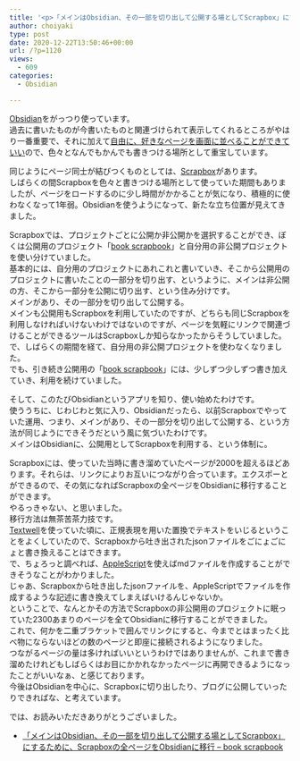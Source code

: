 ```yaml
---
title: '<p>「メインはObsidian、その一部を切り出して公開する場としてScrapbox」にするために、Scrapboxの全ページをObsidianに移行<br />'
author: choiyaki
type: post
date: 2020-12-22T13:50:46+00:00
url: /?p=1120
views:
  - 609
categories:
  - Obsidian

---
```

[Obsidian][1]をがっつり使っています。  
過去に書いたものが今書いたものと関連づけられて表示してくれるところがやはり一番重要で、それに加えて[自由に、好きなページを画面に並べることができていい][2]ので、色々となんでもかんでも書きつける場所として重宝しています。

同じようにページ同士が結びつくものとしては、[Scrapbox][3]があります。  
しばらくの間Scrapboxを色々と書きつける場所として使っていた期間もありましたが、ページをロードするのに少し時間がかかることが気になり、積極的に使わなくなって1年弱。Obsidianを使うようになって、新たな立ち位置が見えてきました。

Scrapboxでは、プロジェクトごとに公開か非公開かを選択することができ、ぼくは公開用のプロジェクト「[book scrapbook][4]」と自分用の非公開プロジェクトを使い分けていました。  
基本的には、自分用のプロジェクトにあれこれと書いていき、そこから公開用のプロジェクトに書いたことの一部分を切り出す、というように、メインは非公開の方、そこから一部分を公開に切り出す、という住み分けです。  
メインがあり、その一部分を切り出して公開する。  
メインも公開用もScrapboxを利用していたのですが、どちらも同じScrapboxを利用しなければいけないわけではないのですが、ページを気軽にリンクで関連づけることができるツールはScrapboxしか知らなかったからそうしていました。  
で、しばらくの期間を経て、自分用の非公開プロジェクトを使わなくなりました。  
でも、引き続き公開用の「[book scrapbook][4]」には、少しずつ少しずつ書き加えていき、利用を続けていました。

そして、このたびObsidianというアプリを知り、使い始めたわけです。  
使ううちに、じわじわと気に入り、Obsidianだったら、以前Scrapboxでやっていた運用、つまり、メインがあり、その一部分を切り出して公開する、という方法が同じようにできそうだという風に気づいたわけです。  
メインはObsidianに、公開用としてScrapboxを利用する、という体制に。

Scrapboxには、使っていた当時に書き溜めていたページが2000を超えるほどあります。それらは、リンクによりお互いにつながり合っています。エクスポーとができるので、その気になればScrapboxの全ページをObsidianに移行することができます。  
やるっきゃない、と思いました。  
移行方法は無茶苦茶力技です。  
[Textwell][5]を使っていた頃に、正規表現を用いた置換でテキストをいじるということをよくしていたので、Scrapboxから吐き出されたjsonファイルをごにょごにょと書き換えることはできます。  
で、ちょろっと調べれば、[AppleScript][6]を使えばmdファイルを作成することができそうなことがわかりました。  
じゃあ、Scrapboxから吐き出したjsonファイルを、AppleScriptでファイルを作成するような記述に書き換えてしまえばいけるんじゃないか。  
ということで、なんとかその方法でScrapboxの非公開用のプロジェクトに眠っていた2300あまりのページを全てObsidianに移行することができました。  
これで、何かを二重ブラケットで囲んでリンクにすると、今までとはまったく比べ物にならないほどの数のページと即座に接続されるようになりました。  
つながるページの量は多ければいいというわけではありませんが、これまで書き溜めたけれどもしばらくはお目にかかれなかったページに再開できるようになったことがいいなぁ、と感じております。  
今後はObsidianを中心に、Scrapboxに切り出したり、ブログに公開していったりできればな、と考えています。

では、お読みいただきありがとうございました。

  * [「メインはObsidian、その一部を切り出して公開する場としてScrapbox」にするために、Scrapboxの全ページをObsidianに移行 &#8211; book scrapbook][7]

 [1]: https://scrapbox.io/choiyaki-hondana/Obsidian
 [2]: https://choiyaki.com/?p=1115
 [3]: https://scrapbox.io/choiyaki-hondana/Scrapbox
 [4]: https://scrapbox.io/choiyaki-hondana/
 [5]: https://scrapbox.io/choiyaki-hondana/Textwell
 [6]: https://scrapbox.io/choiyaki-hondana/AppleScript
 [7]: https://scrapbox.io/choiyaki-hondana/%E3%80%8C%E3%83%A1%E3%82%A4%E3%83%B3%E3%81%AFObsidian%E3%80%81%E3%81%9D%E3%81%AE%E4%B8%80%E9%83%A8%E3%82%92%E5%88%87%E3%82%8A%E5%87%BA%E3%81%97%E3%81%A6%E5%85%AC%E9%96%8B%E3%81%99%E3%82%8B%E5%A0%B4%E3%81%A8%E3%81%97%E3%81%A6Scrapbox%E3%80%8D%E3%81%AB%E3%81%99%E3%82%8B%E3%81%9F%E3%82%81%E3%81%AB%E3%80%81Scrapbox%E3%81%AE%E5%85%A8%E3%83%9A%E3%83%BC%E3%82%B8%E3%82%92Obsidian%E3%81%AB%E7%A7%BB%E8%A1%8C